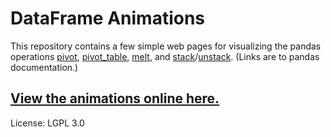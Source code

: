 
# DataFrame Animations

This repository contains a few simple web pages for visualizing the
pandas operations
[pivot](https://pandas.pydata.org/pandas-docs/stable/reference/api/pandas.DataFrame.pivot.html),
[pivot_table](https://pandas.pydata.org/pandas-docs/version/0.22/generated/pandas.DataFrame.pivot_table.html),
[melt](https://pandas.pydata.org/pandas-docs/version/0.22/generated/pandas.DataFrame.melt.html), and
[stack](https://pandas.pydata.org/pandas-docs/version/0.22/generated/pandas.DataFrame.stack.html)/[unstack](https://pandas.pydata.org/pandas-docs/version/0.22/generated/pandas.DataFrame.unstack.html).
(Links are to pandas documentation.)

## [View the animations online here.](http://nathancarter.github.io/dataframe-animations)

License: LGPL 3.0
